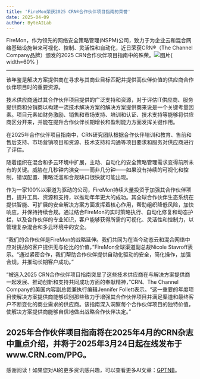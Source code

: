```yaml
---
title: 'FireMon荣获2025 CRN®合作伙伴项目指南的荣誉'
date: 2025-04-09
author: ByteAILab
---
```


FireMon，作为领先的网络安全策略管理(NSPM)公司，致力于为企业云和混合网络基础设施带来可视化、控制、灵活性和自动化，近日荣获CRN®（The Channel Company品牌）颁发的2025 CRN合作伙伴项目指南中的殊荣。![图片](https://ai-techpark.com/wp-content/uploads/FireMon.jpg){ width=60% }

---
该年鉴是解决方案提供商在寻求与其商业目标匹配并提供高伙伴价值的供应商合作伙伴项目时的重要资源。

技术供应商通过其合作伙伴项目提供的广泛支持和资源，对于评估IT供应商、服务提供商和分销商以构建一流技术解决方案的解决方案提供商来说是一个关键考量因素。项目元素如财务激励、销售和市场支持、培训和认证、技术支持等能够将供应商区分开来，并能在提升合作伙伴长期增长和盈利能力方面发挥关键作用。

在2025年合作伙伴项目指南中，CRN研究团队根据合作伙伴培训和教育、售前和售后支持、市场营销项目和资源、技术支持和沟通等项目要求和服务对供应商进行了评估。

随着组织在混合和多云环境中扩展，主动、自动化的安全策略管理需求变得前所未有的关键。威胁在几秒钟内演变——而非几分钟——如果没有持续的可视化和控制，错误配置、策略泛滥和合规缺口很快就可能出现。

作为一家100%以渠道为驱动的公司，FireMon持续大量投资于加强其合作伙伴项目，提升工具、资源和支持，以推动年年更大的成功。其全球合作伙伴生态系统在提供智能、可扩展的安全解决方案方面发挥着核心作用，帮助组织降低风险，加快响应，并保持持续合规。通过结合FireMon的实时策略执行、自动化修复和动态护栏，以及合作伙伴的专业知识，客户能够获得所需的可视化、灵活性和控制力，以管理复杂混合和多云环境中的安全。

“我们的合作伙伴是FireMon的战略延伸。我们共同为在当今动态云和混合网络中应对挑战的客户提供无与伦比的价值，”FireMon全球渠道副总裁Nicole Stavroff表示。“通过紧密合作，我们帮助合作伙伴提供自动化驱动的安全，简化操作，加强合规，并推动长期客户成功。”

“被选入2025 CRN合作伙伴项目指南突显了这些技术供应商在与解决方案提供商一起发展、推动创新和支持共同成功方面的奉献精神，”CRN、The Channel Company的美国内容副总裁兼执行编辑Jennifer Follett表示。“这一重要的年度项目使解决方案提供商能够识别那些致力于增强其合作伙伴项目并满足渠道和最终客户不断变化的商业需求的供应商。该指南深入洞察每个合作伙伴项目的独特价值，使解决方案提供商能够自信地做出战略合作伙伴决定。”

2025年合作伙伴项目指南将在2025年4月的CRN杂志中重点介绍，并将于2025年3月24日起在线发布于www.CRN.com/PPG。
---
感谢阅读！如果您对AI的更多资讯感兴趣，可以查看更多AI文章：[GPTNB](https://gptnb.com)。